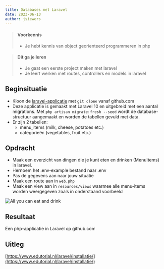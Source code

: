 ```yaml
---
title: Databases met Laravel
date: 2023-06-13
author: jsiewers
---
```


> #### Voorkennis
> * Je hebt kennis van object georienteerd programmeren in php

> #### Dit ga je leren
> * Je gaat een eerste project maken met laravel
> * Je leert werken met routes, controllers en models in laravel

## Beginsituatie
* Kloon de [laravel-applicatie](https://github.com/siewers32/restaurant) met `git clone` vanaf github.com
* Deze applicatie is gemaakt met Laravel 10 en uitgebreid met een aantal migrations. Met `php artisan migrate:fresh --seed` wordt de database-structuur aangemaakt en worden de tabellen gevuld met data.
* Er zijn 2 tabellen:
    * menu_items (milk, cheese, potatoes etc.)
    * categorieën (vegetables, fruit etc.)

##  Opdracht
* Maak een overzicht van dingen die je kunt eten en drinken (MenuItems) in laravel.
* Hernoem het .env-example bestand naar .env
* Pas de gegevens aan naar jouw situatie
* Maak een route aan in `web.php`
* Maak een view aan in `resources/views` waarmee alle menu-items worden weergegeven zoals in onderstaand voorbeeld

![All you can eat and drink](https://static.edutorial.nl/laravel/all_you_can_eat.png)


## Resultaat
Een php-applicatie in Laravel op github.com


## Uitleg
[https://www.edutorial.nl/laravel/installatie/](https://www.edutorial.nl/laravel/installatie/)